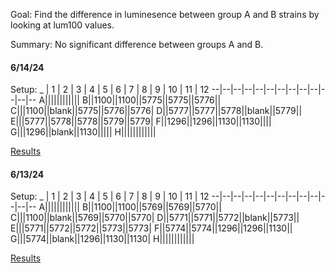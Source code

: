 Goal: Find the difference in luminesence between group A and B strains by looking at lum100 values.

Summary: No significant difference between groups A and B.

#### 6/14/24

Setup:
_ | 1 | 2  | 3 | 4 | 5 | 6 | 7 | 8 | 9 | 10 | 11 | 12
--|--|--|--|--|--|--|--|--|--|--|--|--
A||||||||||||
B||1100||1100||5775||5775||5776||
C|||1100||blank||5775||5776||5776|
D||5777||5777||5778||blank||5779||
E|||5777||5778||5778||5779||5779|
F||1296||1296||1130||1130||||
G|||1296||blank||1130|||||
H||||||||||||

[Results]("\\research.drive.wisc.edu\mmandel\labdata\members\Kaili_Auchampach\Luminescence_Assays\20240614_Lum100-Assay.xlsx")

#### 6/13/24

Setup:
_ | 1 | 2  | 3 | 4 | 5 | 6 | 7 | 8 | 9 | 10 | 11 | 12
--|--|--|--|--|--|--|--|--|--|--|--|--
A||||||||||||
B||1100||1100||5769||5769||5770||
C|||1100||blank||5769||5770||5770|
D||5771||5771||5772||blank||5773||
E|||5771||5772||5772||5773||5773|
F||5774||5774||1296||1296||1130||
G|||5774||blank||1296||1130||1130|
H||||||||||||

[Results]("\\research.drive.wisc.edu\mmandel\labdata\members\Kaili_Auchampach\Luminescence_Assays\20240613_LuminescenceData.xlsx")
